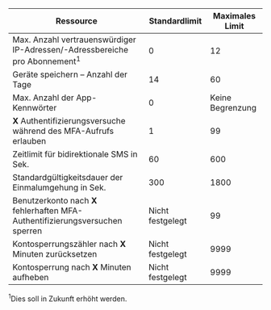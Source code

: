 | Ressource | Standardlimit | Maximales Limit |
| --- | --- | --- |
| Max. Anzahl vertrauenswürdiger IP-Adressen/-Adressbereiche</a> pro Abonnement<sup>1</sup> |0 |12 |
| Geräte speichern – Anzahl der Tage |14 |60 |
| Max. Anzahl der App-Kennwörter |0 |Keine Begrenzung |
| **X** Authentifizierungsversuche während des MFA-Aufrufs erlauben |1 |99 |
| Zeitlimit für bidirektionale SMS in Sek. |60 |600 |
| Standardgültigkeitsdauer der Einmalumgehung in Sek. |300 |1800 |
| Benutzerkonto nach **X** fehlerhaften MFA-Authentifizierungsversuchen sperren |Nicht festgelegt |99 |
| Kontosperrungszähler nach **X** Minuten zurücksetzen |Nicht festgelegt |9999 |
| Kontosperrung nach **X** Minuten aufheben |Nicht festgelegt |9999 |

<sup>1</sup>Dies soll in Zukunft erhöht werden.

<!---HONumber=Oct15_HO3-->